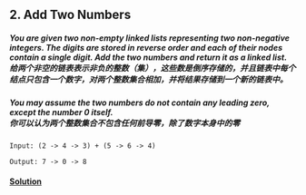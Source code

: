 ## 2. Add Two Numbers

##### You are given two non-empty linked lists representing two non-negative integers. The digits are stored in reverse order and each of their nodes contain a single digit. Add the two numbers and return it as a linked list.<br>给两个非空的链表表示非负的整数（集），这些数是倒序存储的，并且链表中每个结点只包含一个数字，对两个整数集合相加，并将结果存储到一个新的链表中。

##### You may assume the two numbers do not contain any leading zero, except the number 0 itself.<br>你可以认为两个整数集合不包含任何前导零，除了数字本身中的零

    Input: (2 -> 4 -> 3) + (5 -> 6 -> 4)
    
    Output: 7 -> 0 -> 8

#### [Solution](https://github.com/Jucongyuan/LeetCode_Java/blob/master/src/com/jucongyuan/medium/_0002/Solution.java)